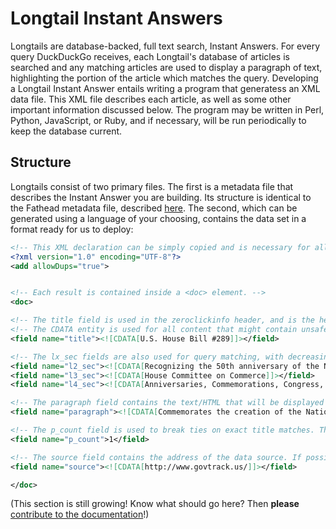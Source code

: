 # Longtail Instant Answers

Longtails are database-backed, full text search, Instant Answers. For every query DuckDuckGo receives, each Longtail's database of articles is searched and any matching articles are used to display a paragraph of text, highlighting the portion of the article which matches the query. Developing a Longtail Instant Answer entails writing a program that generatess an XML data file. This XML file describes each article, as well as some other important information discussed below. The program may be written in Perl, Python, JavaScript, or Ruby, and if necessary, will be run periodically to keep the database current.

## Structure

Longtails consist of two primary files. The first is a metadata file that describes the Instant Answer you are building. Its structure is identical to the Fathead metadata file, described [here](https://github.com/duckduckgo/zeroclickinfo-fathead#meta-file). The second, which can be generated using a language of your choosing, contains the data set in a format ready for us to deploy:

```XML
<!-- This XML declaration can be simply copied and is necessary for all longtail. -->
<?xml version="1.0" encoding="UTF-8"?>
<add allowDups="true">


<!-- Each result is contained inside a <doc> element. -->
<doc>

<!-- The title field is used in the zeroclickinfo header, and is the heaviest weighted string used for query matching. -->
<!-- The CDATA entity is used for all content that might contain unsafe data -->
<field name="title"><![CDATA[U.S. House Bill #289]]></field>

<!-- The lx_sec fields are also used for query matching, with decreasing precedence. They can be omitted. -->
<field name="l2_sec"><![CDATA[Recognizing the 50th anniversary of the National Institute of Dental Research.]]></field>
<field name="l3_sec"><![CDATA[House Committee on Commerce]]></field>
<field name="l4_sec"><![CDATA[Anniversaries, Commemorations, Congress, Congressional tributes, Dental care, Dentistry, Department of Health and Human Services, Government operations and politics, Health, Legislation, Medical research, Research centers, Science, technology, communications]]></field>

<!-- The paragraph field contains the text/HTML that will be displayed inside the zeroclickinfo box. -->
<field name="paragraph"><![CDATA[Commemorates the creation of the National Institute of Dental Research, through the National Dental Research Act, and its significant national leadership role.]]></field>

<!-- The p_count field is used to break ties on exact title matches. This should be used when the data is too long to be displayed without being broken into separate paragraphs. It can be omitted. -->
<field name="p_count">1</field>

<!-- The source field contains the address of the data source. If possible, it should reference the particular resource that this snippet was taken from. -->
<field name="source"><![CDATA[http://www.govtrack.us/]]></field>

</doc>
```

(This section is still growing! Know what should go here? Then **please** [contribute to the documentation](https://github.com/duckduckgo/duckduckgo-documentation/blob/master/CONTRIBUTING.md)!)
